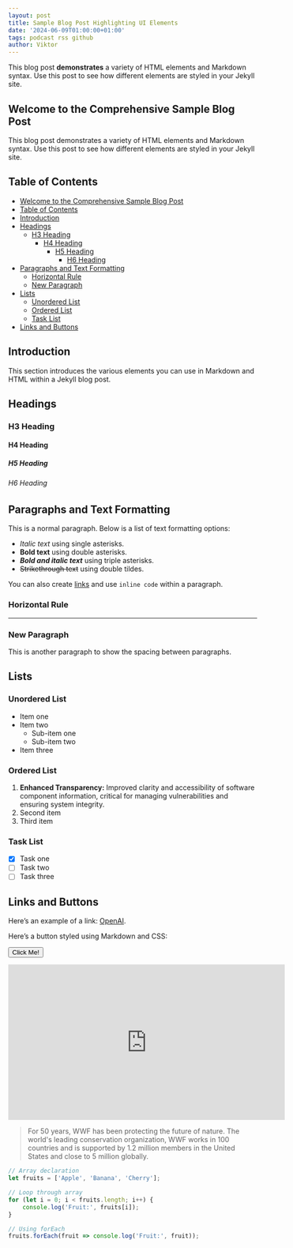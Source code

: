 ```yaml
---
layout: post
title: Sample Blog Post Highlighting UI Elements
date: '2024-06-09T01:00:00+01:00'
tags: podcast rss github
author: Viktor
---
```


This blog post **demonstrates** a variety of HTML elements and Markdown syntax. Use this post to see how different elements are styled in your Jekyll site.

## Welcome to the Comprehensive Sample Blog Post

This blog post demonstrates a variety of HTML elements and Markdown syntax. Use this post to see how different elements are styled in your Jekyll site.

## Table of Contents

- [Welcome to the Comprehensive Sample Blog Post](#welcome-to-the-comprehensive-sample-blog-post)
- [Table of Contents](#table-of-contents)
- [Introduction](#introduction)
- [Headings](#headings)
  - [H3 Heading](#h3-heading)
    - [H4 Heading](#h4-heading)
      - [H5 Heading](#h5-heading)
        - [H6 Heading](#h6-heading)
- [Paragraphs and Text Formatting](#paragraphs-and-text-formatting)
  - [Horizontal Rule](#horizontal-rule)
  - [New Paragraph](#new-paragraph)
- [Lists](#lists)
  - [Unordered List](#unordered-list)
  - [Ordered List](#ordered-list)
  - [Task List](#task-list)
- [Links and Buttons](#links-and-buttons)

## Introduction

This section introduces the various elements you can use in Markdown and HTML within a Jekyll blog post.

## Headings

### H3 Heading

#### H4 Heading

##### H5 Heading

###### H6 Heading

## Paragraphs and Text Formatting

This is a normal paragraph. Below is a list of text formatting options:

- *Italic text* using single asterisks.
- **Bold text** using double asterisks.
- ***Bold and italic text*** using triple asterisks.
- ~~Strikethrough text~~ using double tildes.

You can also create [links](#) and use `inline code` within a paragraph.

### Horizontal Rule

---

### New Paragraph

This is another paragraph to show the spacing between paragraphs.

## Lists

### Unordered List

- Item one
- Item two
  - Sub-item one
  - Sub-item two
- Item three

### Ordered List

1. **Enhanced Transparency:** Improved clarity and accessibility of software component information, critical for managing vulnerabilities and ensuring system integrity.
2. Second item
3. Third item

### Task List

- [x] Task one
- [ ] Task two
- [ ] Task three

## Links and Buttons

Here’s an example of a link: [OpenAI](https://www.openai.com).

Here’s a button styled using Markdown and CSS:

<button class="btn">Click Me!</button>


<iframe width="560" height="315" src="https://www.youtube.com/embed/dQw4w9WgXcQ" frameborder="0" allowfullscreen></iframe>

<blockquote cite="http://www.worldwildlife.org/who/index.html">
For 50 years, WWF has been protecting the future of nature. The world's leading conservation organization, WWF works in 100 countries and is supported by 1.2 million members in the United States and close to 5 million globally.
</blockquote>

```javascript
// Array declaration
let fruits = ['Apple', 'Banana', 'Cherry'];

// Loop through array
for (let i = 0; i < fruits.length; i++) {
    console.log('Fruit:', fruits[i]);
}

// Using forEach
fruits.forEach(fruit => console.log('Fruit:', fruit));
```